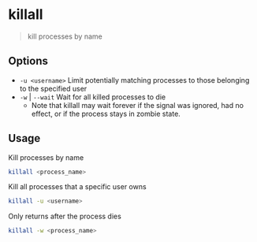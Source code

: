 # killall

> kill processes by name

## Options

- `-u <username>` Limit potentially matching processes to those belonging to the specified user
- `-w` | `--wait` Wait for all killed processes to die
    - Note that killall may wait forever if the signal was ignored, had no effect, or if the process stays in zombie state.

## Usage

Kill processes by name

```bash
killall <process_name>
```

Kill all processes that a specific user owns

```bash
killall -u <username>
```

Only returns after the process dies

```bash
killall -w <process_name>
```
